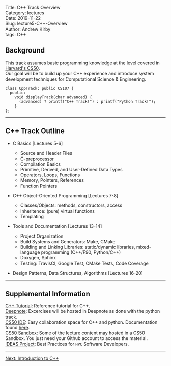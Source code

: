 Title: C++ Track Overview  
Category: lectures  
Date: 2019-11-22  
Slug: lecture5-C++-Overview  
Author: Andrew Kirby  
tags: C++  

## Background
This track assumes basic programming knowledge at the level covered in [Harvard's CS50](https://cs50.harvard.edu/college/2019/fall/).  
Our goal will be to build up your C++ experience and introduce system development techniques for Computational Science & Engineering.

```
class CppTrack: public CS107 {
  public:
    void displayTrack(char advanced) {
      (advanced) ? printf("C++ Track!") : printf("Python Track!");
    }
};
```

---
## C++ Track Outline
- C Basics [Lectures 5-6]
  - Source and Header Files
  - C-preprocessor
  - Compilation Basics
  - Primitive, Derived, and User-Defined Data Types
  - Operators, Loops, Functions
  - Memory, Pointers, References 
  - Function Pointers

- C++ Object-Oriented Programming [Lectures 7-8]
  - Classes/Objects: methods, constructors, access
  - Inheritence: (pure) virtual functions
  - Templating

- Tools and Documentation [Lectures 13-14]
  - Project Organization
  - Build Systems and Generators: Make, CMake
  - Building and Linking Libraries: static/dynamic libraries, mixed-language programming (C++/F90, Python/C++)
  - Doxygen, Sphinx
  - Testing: TravisCI, Google Test, CMake Tests, Code Coverage

- Design Patterns, Data Structures, Algorithms [Lectures 16-20]  

---

## Supplemental Information  
[C++ Tutorial](http://www.cplusplus.com/doc/tutorial/): Reference tutorial for C++.   
[Deepnote](https://harvard-iacs.github.io/2020-CS107/pages/deepnote.com): Excercises will be hosted in Deepnote as done with the python track.  
[CS50 IDE](https://ide.cs50.io/): Easy collaboration space for C++ and python. Documentation found [here](https://cs50.readthedocs.io/lab/).  
[CS50 Sandbox](https://sandbox.cs50.io/): Some of the lecture content may hosted in a CS50 Sandbox. You just need your Github account to access the material.  
[IDEAS Project](https://ideas-productivity.org/events/hpc-best-practices-webinars/): Best Practices for `HPC` Software Developers.  

---
[Next: Introduction to C++]({filename}intro-C++.md)

